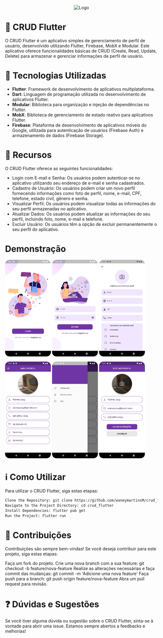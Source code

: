 <div align="center">
    <img src="https://miro.medium.com/v2/resize:fit:754/1*c26LAwpdlPmK3x1lrlGwNA.png" alt="Logo">
</div>

# 👤 CRUD Flutter

O CRUD Flutter é um aplicativo simples de gerenciamento de perfil de usuário, desenvolvido utilizando Flutter, Firebase, MobX e Modular. Este aplicativo oferece funcionalidades básicas de CRUD (Create, Read, Update, Delete) para armazenar e gerenciar informações de perfil de usuário.


# 🚀 Tecnologias Utilizadas
- **Flutter**: Framework de desenvolvimento de aplicativos multiplataforma.
- **Dart**: Linguagem de programação utilizada no desenvolvimento de aplicativos Flutter.
- **Modular**: Biblioteca para organização e injeção de dependências no Flutter.
- **MobX**: Biblioteca de gerenciamento de estado reativo para aplicativos Flutter.
- **Firebase**: Plataforma de desenvolvimento de aplicativos móveis do Google, utilizada para autenticação de usuários (Firebase Auth) e armazenamento de dados (Firebase Storage).

# 📌 Recursos
O CRUD Flutter oferece as seguintes funcionalidades:

- Login com E-mail e Senha: Os usuários podem autenticar-se no aplicativo utilizando seu endereço de e-mail e senha cadastrados.
- Cadastro de Usuário: Os usuários podem criar um novo perfil fornecendo informações como foto de perfil, nome, e-mail, CPF, telefone, estado civil, gênero e senha.
- Visualizar Perfil: Os usuários podem visualizar todas as informações do seu perfil armazenadas no aplicativo.
- Atualizar Dados: Os usuários podem atualizar as informações do seu perfil, incluindo foto, nome, e-mail e telefone.
- Excluir Usuário: Os usuários têm a opção de excluir permanentemente o seu perfil do aplicativo.

# Demonstração

<p>
<img src="screenshots/Screenshot_01.png" width="30%">
<img src="screenshots/Screenshot_02.png" width="30%">
<img src="screenshots/Screenshot_03.png" width="30%">
</p>

<p>
<img src="screenshots/Screenshot_04.png" width="30%">
<img src="screenshots/Screenshot_05.png" width="30%">
<img src="screenshots/Screenshot_06.png" width="30%">
</p>

# ℹ️ Como Utilizar

Para utilizar o CRUD Flutter, siga estas etapas:

```bash
Clone the Repository: git clone https://github.com/waneymartinsM/crud_flutter.git
Navigate to the Project Directory: cd crud_flutter
Install Dependencies: flutter pub get
Run the Project: flutter run
```

# 🤝 Contribuições
Contribuições são sempre bem-vindas! Se você deseja contribuir para este projeto, siga estas etapas:

Faça um fork do projeto.
Crie uma nova branch com a sua feature: git checkout -b feature/nova-feature
Realize as alterações necessárias e faça commit das mudanças: git commit -m 'Adicione uma nova feature'
Faça push para a branch: git push origin feature/nova-feature
Abra um pull request para revisão.

# ❓ Dúvidas e Sugestões
Se você tiver alguma dúvida ou sugestão sobre o CRUD Flutter, sinta-se à vontade para abrir uma issue. Estamos sempre abertos a feedbacks e melhorias!